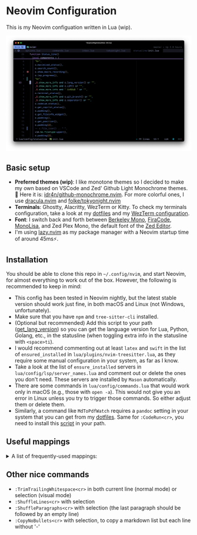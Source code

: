 # Neovim Configuration

This is my Neovim configuation written in Lua (wip).

![](assets/nvim-screenshot.png)

## Basic setup

- **Preferred themes (wip)**: I like monotone themes so I decided to make my own based on VSCode and Zed' Github Light Monochrome themes. 🎨 Here it is: [idr4n/github-monochrome.nvim](https://github.com/idr4n/github-monochrome.nvim). For more colorful ones, I use [dracula.nvim](https://github.com/Mofiqul/dracula.nvim) and [folke/tokyonight.nvim](https://github.com/folke/tokyonight.nvim)
- **Terminals**: Ghostty, Alacritty, WezTerm or Kitty. To check my terminals configuration, take a look at my [dotfiles](https://github.com/idr4n/.dotfiles) and my [WezTerm configuration](https://github.com/idr4n/wezterm).
- **Font**: I switch back and forth between [Berkeley Mono](https://usgraphics.com/products/berkeley-mono), [FiraCode](https://github.com/tonsky/FiraCode), [MonoLisa](https://www.monolisa.dev/), and Zed Plex Mono, the default font of the [Zed Editor](https://github.com/zed-industries/zed).
- I'm using [lazy.nvim](https://github.com/folke/lazy.nvim) as my package manager with a Neovim startup time of around 45ms⚡️.

## Installation

You should be able to clone this repo in `~/.config/nvim`, and start Neovim, for almost everything to work out of the box. However, the following is recommended to keep in mind:

- This config has been tested in Neovim nightly, but the latest stable version should work just fine, in both macOS and Linux (not Windows, unfortunately).
- Make sure that you have `npm` and `tree-sitter-cli` installed.
- (Optional but recommended) Add this script to your path ([get_lang_version](https://github.com/idr4n/.dotfiles/blob/master/scripts/get_lang_version)) so you can get the language version for Lua, Python, Golang, etc., in the statusline (when toggling extra info in the statusline with `<space>ti`).
- I would recommend commenting out at least `latex` and `swift` in the list of `ensured_installed` in `lua/plugins/nvim-treesitter.lua`, as they require some manual configuration in your system, as far as I know.
- Take a look at the list of `ensure_installed` servers in `lua/config/lsp/server_names.lua` and comment out or delete the ones you don't need. These servers are installed by `Mason` automatically.
- There are some commands in `lua/config/commands.lua` that would work only in macOS (e.g., those with `open -a`). This would not give you an error in Linux unless you try to trigger those commands. So either adjust them or delete them.
- Similarly, a command like `MdToPdfWatch` requires a `pandoc` setting in your system that you can get from my [dotfiles](https://github.com/idr4n/.dotfiles). Same for `:CodeRun<cr>`, you need to install this [script](https://github.com/idr4n/.dotfiles/blob/master/scripts/code_run) in your path.

## Useful mappings

<details>
<summary>A list of frequently-used mappings:</summary>

<br>

- Leader key: `<space>`
- Open the file picker: `<C-space>` (Snacks picker)
- Open another file picker (Fzf-Lua): `<space>ff`
- Quit: `<space>qq`
- Force quit: `<space>qQ`
- Save buffer: `<C-S>` in both normal and insert modes
- Save without formatting: `<space>w`
- File tree view:
    - Nvimtree: `<space><space` to show and `,e` to focus.
    - Neo-tree: `<C-.>` to show and `<space>e` to focus.
- File managers:
    - mini.files: `<C-q>`
    - Oil: just `-`
    - Yazi: `<space>-`
- Go back to the last visited buffer: `ga` in normal mode
- Go to next buffer: `L`
- Go to previous buffer: `H`
- Open the list of opened buffers (Telescope): `s` in normal mode, `s` to close the list, `j`, `k` to select, and `l` to open selection.
- Toggle horizontal terminal: `<A-\>`
- Toggle vertical terminal: `<C-\>`
- Go from terminal to normal buffer: `<C-T>`. Press again to go from buffer to terminal
- Go to the next window (skipping Neo-tree and Nvimtree): `<C-T>`
- Use `<C-L>` in normal mode (and in insert mode if no completion is being shown) to move the view around the cursor to both center and top. That is, both `zz` and `zt` with just one keybinding
- Toggle maximize window (including a Terminal buffer): `<A-,>`
- Toggle extra information in the statusline: `<space>ti`
- Toggle line wrap: `<space>tw`
- Toggle spell check: `<space>tS`
- Different fold levels: `z1`, `z2`, `z0`. Check more in `lua/config/mappings.lua`
- Git:
    - Check status: `<space>gs`
    - Open Neogit: `<space>gn`
    - Open Lazygit: `<space>gl`
    - Open Vim-Fugitive: `<space>gi`
    - Stage hunk or selection in current buffer: `<space>hs`, or `<space>hS` to stage all changes in the current buffer. Check other mappings under `<space>h`.

**Note**: although the system clipboard is enabled, motion mappings such as `d`, `c`, `x`, etc., do not copy to the clipboard (ala easy-clip plugin). That is, if you select something and use `d`, that text is deleted and sent to the 'black hole register'. If you want to delete some text to paste it somewhere else, use `m` instead (use `gm` for adding a mark). Take a look at the "Replace the easy-clip plugin" section in `lua/config/mappings.lua`.

</details>

## Other nice commands

- `:TrimTrailingWhitespace<cr>` in both current line (normal mode) or selection (visual mode)
- `:ShuffleLines<cr>` with selection
- `:ShuffleParagraphs<cr>` with selection (the last paragraph should be followed by an empty line)
- `:CopyNoBullets<cr>` with selection, to copy a markdown list but each line without '-'

